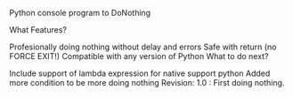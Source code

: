 Python console program to DoNothing

What Features?

Profesionally doing nothing without delay and errors
Safe with return (no FORCE EXIT!)
Compatible with any version of Python
What to do next?

Include support of lambda expression for native support python
Added more condition to be more doing nothing
Revision: 1.0 : First doing nothing.
